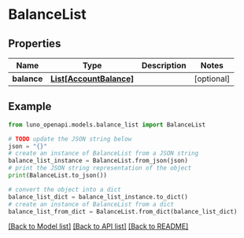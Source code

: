 # BalanceList


## Properties

Name | Type | Description | Notes
------------ | ------------- | ------------- | -------------
**balance** | [**List[AccountBalance]**](AccountBalance.md) |  | [optional] 

## Example

```python
from luno_openapi.models.balance_list import BalanceList

# TODO update the JSON string below
json = "{}"
# create an instance of BalanceList from a JSON string
balance_list_instance = BalanceList.from_json(json)
# print the JSON string representation of the object
print(BalanceList.to_json())

# convert the object into a dict
balance_list_dict = balance_list_instance.to_dict()
# create an instance of BalanceList from a dict
balance_list_from_dict = BalanceList.from_dict(balance_list_dict)
```
[[Back to Model list]](../README.md#documentation-for-models) [[Back to API list]](../README.md#documentation-for-api-endpoints) [[Back to README]](../README.md)


